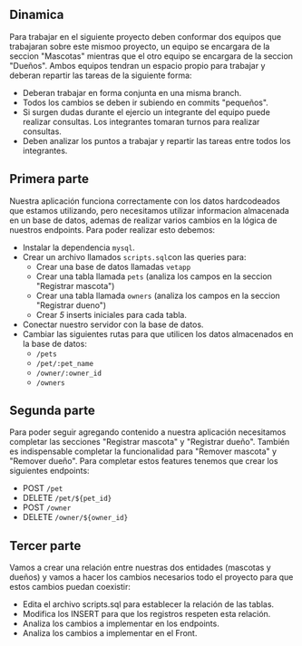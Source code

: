 ## Dinamica

Para trabajar en el siguiente proyecto deben conformar dos equipos que trabajaran sobre este mismoo proyecto, un equipo se encargara de la seccion "Mascotas" mientras que el otro equipo se encargara de la seccion "Dueños". Ambos equipos tendran un espacio propio para trabajar y deberan repartir las tareas de la siguiente forma:

- Deberan trabajar en forma conjunta en una misma branch.
- Todos los cambios se deben ir subiendo en commits "pequeños".
- Si surgen dudas durante el ejercio un integrante del equipo puede realizar consultas. Los integrantes tomaran turnos para realizar consultas.
- Deben analizar los puntos a trabajar y repartir las tareas entre todos los integrantes.

## Primera parte

Nuestra aplicación funciona correctamente con los datos hardcodeados que estamos utilizando, pero necesitamos utilizar informacion almacenada en un base de datos, ademas de realizar varios cambios en la lógica de nuestros endpoints. Para poder realizar esto debemos:

- Instalar la dependencia `mysql`.
- Crear un archivo llamados `scripts.sql`con las queries para:
    - Crear una base de datos llamadas `vetapp`
    - Crear una tabla llamada `pets` (analiza los campos en la seccion "Registrar mascota")
    - Crear una tabla llamada `owners` (analiza los campos en la seccion "Registrar dueno")
    - Crear *5* inserts iniciales para cada tabla.
- Conectar nuestro servidor con la base de datos.
- Cambiar las siguientes rutas para que utilicen los datos almacenados en la base de datos:
    - `/pets`
    - `/pet/:pet_name`
    - `/owner/:owner_id`
    - `/owners`

## Segunda parte

Para poder seguir agregando contenido a nuestra aplicación necesitamos completar las secciones "Registrar mascota" y "Registrar dueño". También es indispensable completar la funcionalidad para "Remover mascota" y "Remover dueño". Para completar estos features tenemos que crear los siguientes endpoints:

- POST `/pet` 
- DELETE `/pet/${pet_id}`
- POST `/owner`
- DELETE `/owner/${owner_id}`

## Tercer parte

Vamos a crear una relación entre nuestras dos entidades (mascotas y dueños) y vamos a hacer los cambios necesarios todo el proyecto para que estos cambios puedan coexistir:

- Edita el archivo scripts.sql para establecer la relación de las tablas.
- Modifica los INSERT para que los registros respeten esta relación.
- Analiza los cambios a implementar en los endpoints.
- Analiza los cambios a implementar en el Front.